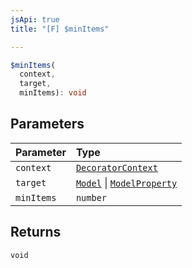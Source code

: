 ```yaml
---
jsApi: true
title: "[F] $minItems"

---
```

```ts
$minItems(
  context,
  target,
  minItems): void
```

## Parameters

| Parameter | Type |
| :------ | :------ |
| `context` | [`DecoratorContext`](Interface.DecoratorContext.md) |
| `target` | [`Model`](Interface.Model.md) \| [`ModelProperty`](Interface.ModelProperty.md) |
| `minItems` | `number` |

## Returns

`void`
